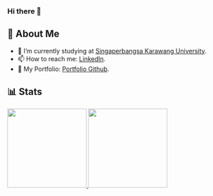 ### Hi there 👋

<!--
**rolandvincent/rolandvincent** is a ✨ _special_ ✨ repository because its `README.md` (this file) appears on your GitHub profile.

Here are some ideas to get you started:

- 🔭 I’m currently working on ...
- 🌱 I’m currently learning ...
- 👯 I’m looking to collaborate on ...
- 🤔 I’m looking for help with ...
- 💬 Ask me about ...
- 📫 How to reach me: ...
- 😄 Pronouns: ...
- ⚡ Fun fact: ...
-->
## 🚀 About Me
- 🔭 I’m currently studying at [Singaperbangsa Karawang University](https://unsika.ac.id/).
- 📫 How to reach me: [LinkedIn](https://www.linkedin.com/in/roland-vincent-27528b156/).
- 🏅 My Portfolio: [Portfolio Github](https://rolandvincent.github.io/).

## 📊 Stats
<p align="left">
<a href="https://github.com/rolandvincent">
  <img height="180em" src="https://github-readme-stats-eight-theta.vercel.app/api?username=rolandvincent&show_icons=true&theme=vision-friendly-dark&include_all_commits=true&count_private=true"/>
  <img height="180em" src="https://github-readme-stats-eight-theta.vercel.app/api/top-langs/?username=rolandvincent&layout=compact&langs_count=8&theme=vision-friendly-dark"/>
</a>
</p>
